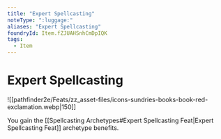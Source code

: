 ```yaml
---
title: "Expert Spellcasting"
noteType: ":luggage:"
aliases: "Expert Spellcasting"
foundryId: Item.fZJUAHSnhCmDpIQK
tags:
  - Item
---
```


# Expert Spellcasting
![[pathfinder2e/Feats/zz_asset-files/icons-sundries-books-book-red-exclamation.webp|150]]

You gain the [[Spellcasting Archetypes#Expert Spellcasting Feat|Expert Spellcasting Feat]] archetype benefits.
